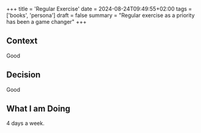 +++
title = 'Regular Exercise'
date = 2024-08-24T09:49:55+02:00
tags = ['books', 'persona']
draft = false
summary = "Regular exercise as a priority has been a game changer"
+++


## Context
Good

## Decision
Good

## What I am Doing
4 days a week.
